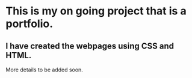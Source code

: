 # This is my on going project that is a portfolio. 
## I have created the webpages using CSS and HTML.
More details to be added soon.